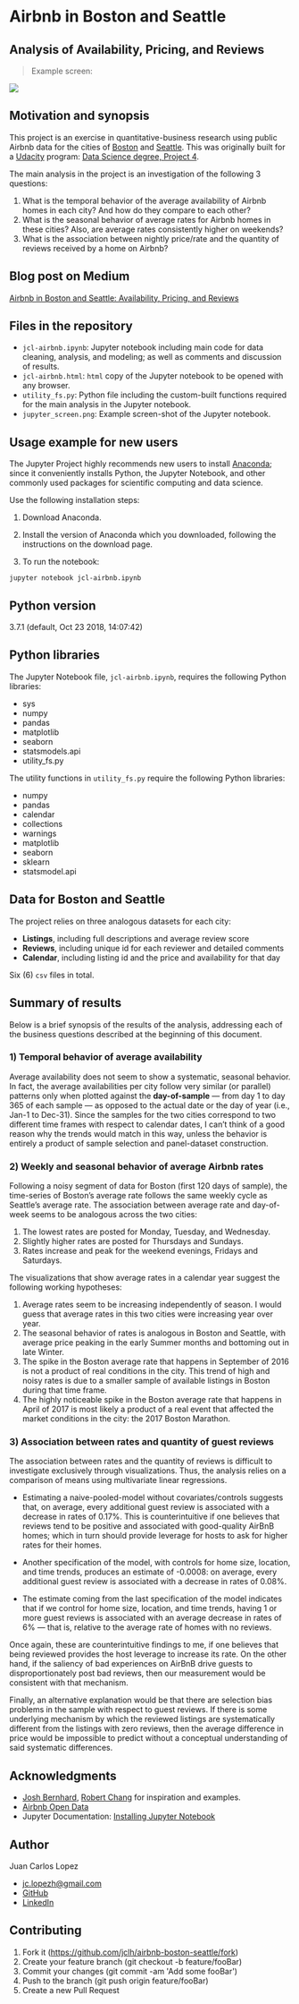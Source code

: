 # Airbnb in Boston and Seattle

## Analysis of Availability, Pricing, and Reviews

> Example screen:

![](jupyter_screen.png)

## Motivation and synopsis

This project is an exercise in quantitative-business research using public Airbnb data for the cities of [Boston](https://www.kaggle.com/airbnb/boston) and [Seattle](https://www.kaggle.com/airbnb/seattle/data). This was originally built for a [Udacity](https://www.udacity.com/) program: [Data Science degree, Project 4](https://github.com/udacity/DSND_Term2).

The main analysis in the project is an investigation of the following 3 questions:

1. What is the temporal behavior of the average availability of Airbnb homes in each city? And how do they compare to each other?
2. What is the seasonal behavior of average rates for Airbnb homes in these cities? Also, are average rates consistently higher on weekends?
3. What is the association between nightly price/rate and the quantity of reviews received by a home on Airbnb?

## Blog post on Medium 

[Airbnb in Boston and Seattle: Availability, Pricing, and Reviews](https://medium.com/@jcl/airbnb-in-boston-and-seattle-d2a6daf82b11)

## Files in the repository

* `jcl-airbnb.ipynb`:  Jupyter notebook including main code for data cleaning, analysis, and modeling; as well as comments and discussion of results. 
* `jcl-airbnb.html`:  `html` copy of the Jupyter notebook to be opened with any browser. 
* `utility_fs.py`:  Python file including the custom-built functions required for the main analysis in the Jupyter notebook. 
* `jupyter_screen.png`:  Example screen-shot of the Jupyter notebook.

## Usage example for new users

The Jupyter Project highly recommends new users to install [Anaconda](https://www.anaconda.com/distribution/); since it conveniently installs Python, the Jupyter Notebook, and other commonly used packages for scientific computing and data science.

Use the following installation steps:

1. Download Anaconda.

2. Install the version of Anaconda which you downloaded, following the instructions on the download page.

3. To run the notebook:

```
jupyter notebook jcl-airbnb.ipynb
```

## Python version

3.7.1 (default, Oct 23 2018, 14:07:42) 

## Python libraries

The Jupyter Notebook file, `jcl-airbnb.ipynb`,  requires the following Python libraries:
- sys
- numpy
- pandas
- matplotlib
- seaborn
- statsmodels.api
- utility_fs.py

The utility functions in `utility_fs.py` require the following Python libraries:
- numpy
- pandas
- calendar
- collections
- warnings
- matplotlib
- seaborn
- sklearn
- statsmodel.api

## Data for Boston and Seattle

The project relies on three analogous datasets for each city:

* **Listings**, including full descriptions and average review score 
* **Reviews**, including unique id for each reviewer and detailed comments 
* **Calendar**, including listing id and the price and availability for that day

Six (6) `csv` files in total.

## Summary of results

Below is a brief synopsis of the results of the analysis, addressing each of the business questions described at the beginning of this document.

### 1)  Temporal behavior of average availability 

Average availability does not seem to show a systematic, seasonal behavior. In fact, the average availabilities per city follow very similar (or parallel) patterns only when plotted against the **day-of-sample** — from day 1 to day 365 of each sample — as opposed to the actual date or the day of year (i.e., Jan-1 to Dec-31). Since the samples for the two cities correspond to two different time frames with respect to calendar dates, I can’t think of a good reason why the trends would match in this way, unless the behavior is entirely a product of sample selection and panel-dataset construction.

### 2)  Weekly and seasonal behavior of average Airbnb rates 

Following a noisy segment of data for Boston (first 120 days of sample), the time-series of Boston’s average rate follows the same weekly cycle as Seattle’s average rate. The association between average rate and day-of-week seems to be analogous across the two cities:
1. The lowest rates are posted for Monday, Tuesday, and Wednesday.
2. Slightly higher rates are posted for Thursdays and Sundays.
3. Rates increase and peak for the weekend evenings, Fridays and Saturdays.

The visualizations that show average rates in a calendar year suggest the following working hypotheses: 
1. Average rates seem to be increasing independently of season. I would guess that average rates in this two cities were increasing year over year.
2. The seasonal behavior of rates is analogous in Boston and Seattle, with average price peaking in the early Summer months and bottoming out in late Winter.
3. The spike in the Boston average rate that happens in September of 2016 is not a product of real conditions in the city. This trend of high and noisy rates is due to a smaller sample of available listings in Boston during that time frame. 
4. The highly noticeable spike in the Boston average rate that happens in April of 2017 is most likely a product of a real event that affected the market conditions in the city: the 2017 Boston Marathon.

### 3)  Association between rates and quantity of guest reviews 

The association between rates and the quantity of reviews is difficult to investigate exclusively through visualizations. Thus, the analysis relies on a comparison of means using multivariate linear regressions.

* Estimating a naive-pooled-model without covariates/controls suggests that, on average, every additional guest review is associated with a decrease in rates of 0.17%. This is counterintuitive if one believes that reviews tend to be positive and associated with good-quality AirBnB homes; which in turn should provide leverage for hosts to ask for higher rates for their homes.

* Another specification of the model, with controls for home size, location, and time trends, produces an estimate of -0.0008: on average, every additional guest review is associated with a decrease in rates of 0.08%.

* The estimate coming from the last specification of the model indicates that if we control for home size, location, and time trends, having 1 or more guest reviews is associated with an average decrease in rates of 6% — that is, relative to the average rate of homes with no reviews. 

Once again, these are counterintuitive findings to me, if one believes that being reviewed provides the host leverage to increase its rate. On the other hand, if the saliency of bad experiences on AirBnB drive guests to disproportionately post bad reviews, then our measurement would be consistent with that mechanism.

Finally, an alternative explanation would be that there are selection bias problems in the sample with respect to guest reviews. If there is some underlying mechanism by which the reviewed listings are systematically different from the listings with zero reviews, then the average difference in price would be impossible to predict without a conceptual understanding of said systematic differences.

## Acknowledgments

* [Josh Bernhard](https://medium.com/@josh_2774), [Robert Chang](https://medium.com/@rchang) for inspiration and examples.
* [Airbnb Open Data](https://www.kaggle.com/airbnb)
* Jupyter Documentation: [Installing Jupyter Notebook](https://jupyter.readthedocs.io/en/latest/install.html)

## Author

Juan Carlos Lopez

- jc.lopezh@gmail.com
- [GitHub](https://github.com/jclh/)
- [LinkedIn](https://www.linkedin.com/in/jclopezh/)

## Contributing

1. Fork it (https://github.com/jclh/airbnb-boston-seattle/fork)
2. Create your feature branch (git checkout -b feature/fooBar)
3. Commit your changes (git commit -am 'Add some fooBar')
4. Push to the branch (git push origin feature/fooBar)
5. Create a new Pull Request
